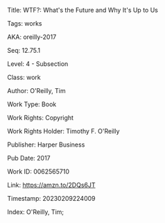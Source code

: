 Title:  WTF?: What's the Future and Why It's Up to Us

Tags:   works

AKA:    oreilly-2017

Seq:    12.75.1

Level:  4 - Subsection

Class:  work

Author: O'Reilly, Tim

Work Type: Book

Work Rights: Copyright

Work Rights Holder: Timothy F. O'Reilly

Publisher: Harper Business

Pub Date: 2017

Work ID: 0062565710

Link:   https://amzn.to/2DQs6JT

Timestamp: 20230209224009

Index:  O'Reilly, Tim; 
